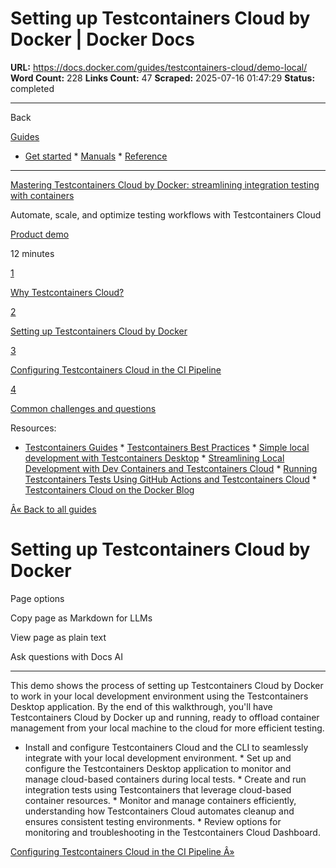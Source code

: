 # Setting up Testcontainers Cloud by Docker | Docker Docs

**URL:** https://docs.docker.com/guides/testcontainers-cloud/demo-local/
**Word Count:** 228
**Links Count:** 47
**Scraped:** 2025-07-16 01:47:29
**Status:** completed

---

Back

[Guides](https://docs.docker.com/guides/)

  * [Get started](https://docs.docker.com/get-started/)   * [Manuals](https://docs.docker.com/manuals/)   * [Reference](https://docs.docker.com/reference/)

* * *

[Mastering Testcontainers Cloud by Docker: streamlining integration testing with containers](https://docs.docker.com/guides/testcontainers-cloud/)

Automate, scale, and optimize testing workflows with Testcontainers Cloud

[ Product demo](https://docs.docker.com/tags/product-demo/)

12 minutes

[1](https://docs.docker.com/guides/testcontainers-cloud/why/)

[Why Testcontainers Cloud?](https://docs.docker.com/guides/testcontainers-cloud/why/)

[2](https://docs.docker.com/guides/testcontainers-cloud/demo-local/)

[Setting up Testcontainers Cloud by Docker](https://docs.docker.com/guides/testcontainers-cloud/demo-local/)

[3](https://docs.docker.com/guides/testcontainers-cloud/demo-ci/)

[Configuring Testcontainers Cloud in the CI Pipeline](https://docs.docker.com/guides/testcontainers-cloud/demo-ci/)

[4](https://docs.docker.com/guides/testcontainers-cloud/common-questions/)

[Common challenges and questions](https://docs.docker.com/guides/testcontainers-cloud/common-questions/)

Resources:

  * [Testcontainers Guides](https://testcontainers.com/guides)   * [Testcontainers Best Practices](https://www.docker.com/blog/testcontainers-best-practices/)   * [Simple local development with Testcontainers Desktop](https://testcontainers.com/guides/simple-local-development-with-testcontainers-desktop/)   * [Streamlining Local Development with Dev Containers and Testcontainers Cloud](https://www.docker.com/blog/streamlining-local-development-with-dev-containers-and-testcontainers-cloud/)   * [Running Testcontainers Tests Using GitHub Actions and Testcontainers Cloud](https://www.docker.com/blog/running-testcontainers-tests-using-github-actions/)   * [Testcontainers Cloud on the Docker Blog](https://www.docker.com/search/?_sf_s=testcontainers%20cloud)

[Â« Back to all guides](https://docs.docker.com/guides/)

# Setting up Testcontainers Cloud by Docker

Page options

Copy page as Markdown for LLMs

View page as plain text

Ask questions with Docs AI

* * *

This demo shows the process of setting up Testcontainers Cloud by Docker to work in your local development environment using the Testcontainers Desktop application. By the end of this walkthrough, you'll have Testcontainers Cloud by Docker up and running, ready to offload container management from your local machine to the cloud for more efficient testing.

  * Install and configure Testcontainers Cloud and the CLI to seamlessly integrate with your local development environment.   * Set up and configure the Testcontainers Desktop application to monitor and manage cloud-based containers during local tests.   * Create and run integration tests using Testcontainers that leverage cloud-based container resources.   * Monitor and manage containers efficiently, understanding how Testcontainers Cloud automates cleanup and ensures consistent testing environments.   * Review options for monitoring and troubleshooting in the Testcontainers Cloud Dashboard.

[Configuring Testcontainers Cloud in the CI Pipeline Â»](https://docs.docker.com/guides/testcontainers-cloud/demo-ci/)